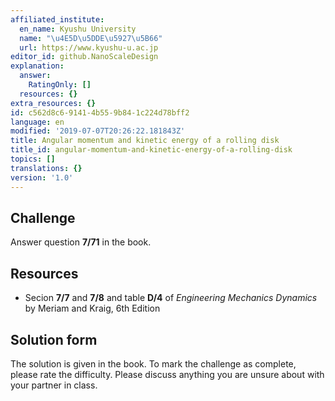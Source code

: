 ```yaml
---
affiliated_institute:
  en_name: Kyushu University
  name: "\u4E5D\u5DDE\u5927\u5B66"
  url: https://www.kyushu-u.ac.jp
editor_id: github.NanoScaleDesign
explanation:
  answer:
    RatingOnly: []
  resources: {}
extra_resources: {}
id: c562d8c6-9141-4b55-9b84-1c224d78bff2
language: en
modified: '2019-07-07T20:26:22.181843Z'
title: Angular momentum and kinetic energy of a rolling disk
title_id: angular-momentum-and-kinetic-energy-of-a-rolling-disk
topics: []
translations: {}
version: '1.0'
---
```


## Challenge
Answer question **7/71** in the book.

## Resources
- Secion **7/7** and **7/8** and table **D/4** of *Engineering Mechanics Dynamics* by Meriam and Kraig, 6th Edition


## Solution form
The solution is given in the book.
To mark the challenge as complete, please rate the difficulty.
Please discuss anything you are unsure about with your partner in class.
